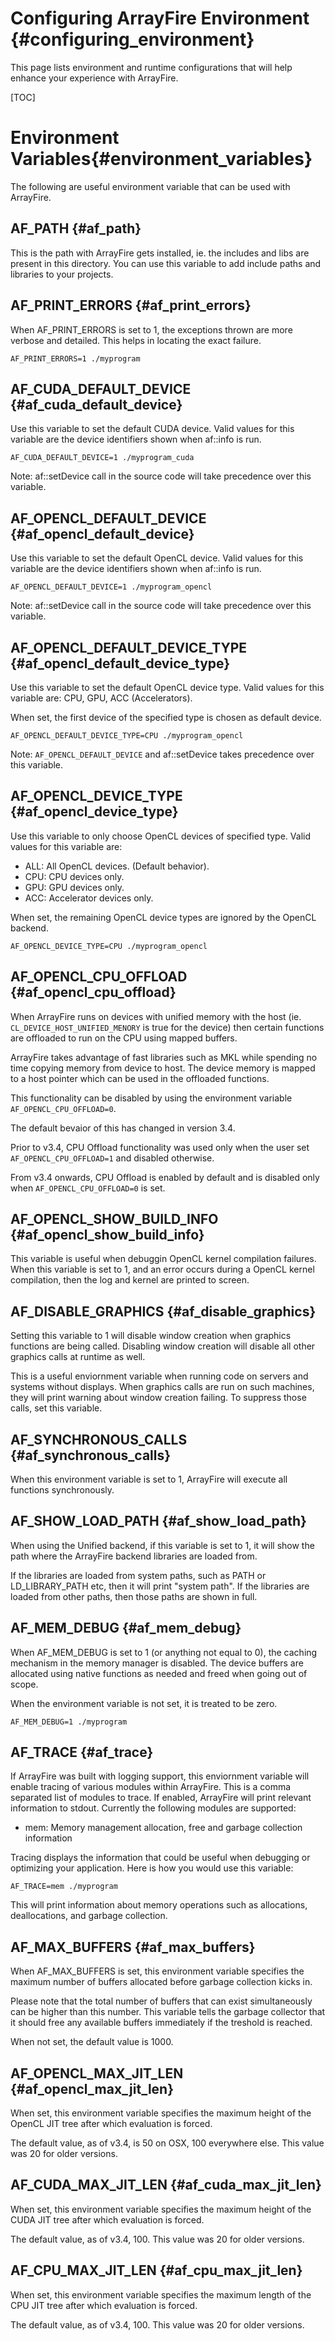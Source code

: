 Configuring ArrayFire Environment {#configuring_environment}
===============================================================================

This page lists environment and runtime configurations that will help enhance
your experience with ArrayFire.

[TOC]

Environment Variables{#environment_variables}
===============================================================================

The following are useful environment variable that can be used with ArrayFire.

AF_PATH {#af_path}
-------------------------------------------------------------------------------

This is the path with ArrayFire gets installed, ie. the includes and libs are
present in this directory. You can use this variable to add include paths and
libraries to your projects.

AF_PRINT_ERRORS {#af_print_errors}
-------------------------------------------------------------------------------

When AF_PRINT_ERRORS is set to 1, the exceptions thrown are more verbose and
detailed. This helps in locating the exact failure.

~~~~~~~~~~~~~~~~~~~~~~~~~~~~~~~~~~~~~~~~~~~~~~~~~~~~~~~~~~~~~~~~~~~~~~~
AF_PRINT_ERRORS=1 ./myprogram
~~~~~~~~~~~~~~~~~~~~~~~~~~~~~~~~~~~~~~~~~~~~~~~~~~~~~~~~~~~~~~~~~~~~~~~

AF_CUDA_DEFAULT_DEVICE {#af_cuda_default_device}
-------------------------------------------------------------------------------

Use this variable to set the default CUDA device. Valid values for this
variable are the device identifiers shown when af::info is run.

~~~~~~~~~~~~~~~~~~~~~~~~~~~~~~~~~~~~~~~~~~~~~~~~~~~~~~~~~~~~~~~~~~~~~~~
AF_CUDA_DEFAULT_DEVICE=1 ./myprogram_cuda
~~~~~~~~~~~~~~~~~~~~~~~~~~~~~~~~~~~~~~~~~~~~~~~~~~~~~~~~~~~~~~~~~~~~~~~

Note: af::setDevice call in the source code will take precedence over this
variable.

AF_OPENCL_DEFAULT_DEVICE {#af_opencl_default_device}
-------------------------------------------------------------------------------

Use this variable to set the default OpenCL device. Valid values for this
variable are the device identifiers shown when af::info is run.

~~~~~~~~~~~~~~~~~~~~~~~~~~~~~~~~~~~~~~~~~~~~~~~~~~~~~~~~~~~~~~~~~~~~~~~
AF_OPENCL_DEFAULT_DEVICE=1 ./myprogram_opencl
~~~~~~~~~~~~~~~~~~~~~~~~~~~~~~~~~~~~~~~~~~~~~~~~~~~~~~~~~~~~~~~~~~~~~~~

Note: af::setDevice call in the source code will take precedence over this
variable.

AF_OPENCL_DEFAULT_DEVICE_TYPE {#af_opencl_default_device_type}
-------------------------------------------------------------------------------

Use this variable to set the default OpenCL device type. Valid values for this
variable are: CPU, GPU, ACC (Accelerators).

When set, the first device of the specified type is chosen as default device.

~~~~~~~~~~~~~~~~~~~~~~~~~~~~~~~~~~~~~~~~~~~~~~~~~~~~~~~~~~~~~~~~~~~~~~~
AF_OPENCL_DEFAULT_DEVICE_TYPE=CPU ./myprogram_opencl
~~~~~~~~~~~~~~~~~~~~~~~~~~~~~~~~~~~~~~~~~~~~~~~~~~~~~~~~~~~~~~~~~~~~~~~

Note: `AF_OPENCL_DEFAULT_DEVICE` and af::setDevice takes precedence over this variable.

AF_OPENCL_DEVICE_TYPE {#af_opencl_device_type}
-------------------------------------------------------------------------------

Use this variable to only choose OpenCL devices of specified type. Valid values for this
variable are:

- ALL: All OpenCL devices. (Default behavior).
- CPU: CPU devices only.
- GPU: GPU devices only.
- ACC: Accelerator devices only.

When set, the remaining OpenCL device types are ignored by the OpenCL backend.

~~~~~~~~~~~~~~~~~~~~~~~~~~~~~~~~~~~~~~~~~~~~~~~~~~~~~~~~~~~~~~~~~~~~~~~
AF_OPENCL_DEVICE_TYPE=CPU ./myprogram_opencl
~~~~~~~~~~~~~~~~~~~~~~~~~~~~~~~~~~~~~~~~~~~~~~~~~~~~~~~~~~~~~~~~~~~~~~~

AF_OPENCL_CPU_OFFLOAD {#af_opencl_cpu_offload}
-------------------------------------------------------------------------------

When ArrayFire runs on devices with unified memory with the host (ie.
`CL_DEVICE_HOST_UNIFIED_MENORY` is true for the device) then certain functions
are offloaded to run on the CPU using mapped buffers.

ArrayFire takes advantage of fast libraries such as MKL while spending no time
copying memory from device to host. The device memory is mapped to a host
pointer which can be used in the offloaded functions.

This functionality can be disabled by using the environment variable
`AF_OPENCL_CPU_OFFLOAD=0`.

The default bevaior of this has changed in version 3.4.

Prior to v3.4, CPU Offload functionality was used only when the user set
`AF_OPENCL_CPU_OFFLOAD=1` and disabled otherwise.

From v3.4 onwards, CPU Offload is enabled by default and is disabled only when
`AF_OPENCL_CPU_OFFLOAD=0` is set.

AF_OPENCL_SHOW_BUILD_INFO {#af_opencl_show_build_info}
-------------------------------------------------------------------------------

This variable is useful when debuggin OpenCL kernel compilation failures. When
this variable is set to 1, and an error occurs during a OpenCL kernel
compilation, then the log and kernel are printed to screen.

AF_DISABLE_GRAPHICS {#af_disable_graphics}
-------------------------------------------------------------------------------

Setting this variable to 1 will disable window creation when graphics
functions are being called. Disabling window creation will disable all other
graphics calls at runtime as well.

This is a useful enviornment variable when running code on servers and systems
without displays. When graphics calls are run on such machines, they will
print warning about window creation failing. To suppress those calls, set this
variable.

AF_SYNCHRONOUS_CALLS {#af_synchronous_calls}
-------------------------------------------------------------------------------

When this environment variable is set to 1, ArrayFire will execute all
functions synchronously.

AF_SHOW_LOAD_PATH {#af_show_load_path}
-------------------------------------------------------------------------------

When using the Unified backend, if this variable is set to 1, it will show the
path where the ArrayFire backend libraries are loaded from.

If the libraries are loaded from system paths, such as PATH or LD_LIBRARY_PATH
etc, then it will print "system path". If the libraries are loaded from other
paths, then those paths are shown in full.

AF_MEM_DEBUG {#af_mem_debug}
-------------------------------------------------------------------------------

When AF_MEM_DEBUG is set to 1 (or anything not equal to 0), the caching
mechanism in the memory manager is disabled. The device buffers are allocated
using native functions as needed and freed when going out of scope.

When the environment variable is not set, it is treated to be zero.

~~~~~~~~~~~~~~~~~~~~~~~~~~~~~~~~~~~~~~~~~~~~~~~~~~~~~~~~~~~~~~~~~~~~~~~
AF_MEM_DEBUG=1 ./myprogram
~~~~~~~~~~~~~~~~~~~~~~~~~~~~~~~~~~~~~~~~~~~~~~~~~~~~~~~~~~~~~~~~~~~~~~~

AF_TRACE {#af_trace}
-------------------------------------------------------------------------------

If ArrayFire was built with logging support, this enviornment variable will
enable tracing of various modules within ArrayFire. This is a comma separated
list of modules to trace. If enabled, ArrayFire will print relevant information
to stdout. Currently the following modules are supported:

- mem: Memory management allocation, free and garbage collection information

Tracing displays the information that could be useful when debugging or
optimizing your application. Here is how you would use this variable:

    AF_TRACE=mem ./myprogram

This will print information about memory operations such as allocations,
deallocations, and garbage collection.


AF_MAX_BUFFERS {#af_max_buffers}
-------------------------------------------------------------------------

When AF_MAX_BUFFERS is set, this environment variable specifies the maximum
number of buffers allocated before garbage collection kicks in.

Please note that the total number of buffers that can exist simultaneously can
be higher than this number. This variable tells the garbage collector that it
should free any available buffers immediately if the treshold is reached.

When not set, the default value is 1000.

AF_OPENCL_MAX_JIT_LEN {#af_opencl_max_jit_len}
-------------------------------------------------------------------------------

When set, this environment variable specifies the maximum height of the OpenCL
JIT tree after which evaluation is forced.

The default value, as of v3.4, is 50 on OSX, 100 everywhere else. This value was
20 for older versions.

AF_CUDA_MAX_JIT_LEN {#af_cuda_max_jit_len}
-------------------------------------------------------------------------------

When set, this environment variable specifies the maximum height of the CUDA JIT
tree after which evaluation is forced.

The default value, as of v3.4, 100. This value was 20 for older versions.

AF_CPU_MAX_JIT_LEN {#af_cpu_max_jit_len}
-------------------------------------------------------------------------------

When set, this environment variable specifies the maximum length of the CPU JIT
tree after which evaluation is forced.

The default value, as of v3.4, 100. This value was 20 for older versions.
